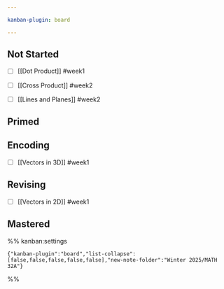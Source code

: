 ```yaml
---

kanban-plugin: board

---
```


## Not Started

- [ ] [[Dot Product]] #week1
- [ ] [[Cross Product]] #week2
- [ ] [[Lines and Planes]] #week2


## Primed



## Encoding

- [ ] [[Vectors in 3D]] #week1


## Revising

- [ ] [[Vectors in 2D]] #week1


## Mastered





%% kanban:settings
```
{"kanban-plugin":"board","list-collapse":[false,false,false,false,false],"new-note-folder":"Winter 2025/MATH 32A"}
```
%%